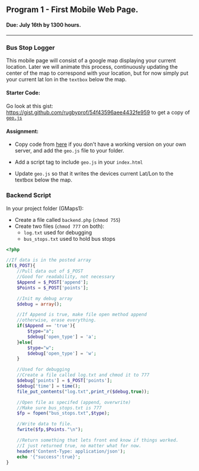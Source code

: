 ## Program 1 - First Mobile Web Page.
#### Due: July 16th by 1300 hours.
-----

### Bus Stop Logger

This mobile page will consist of a google map displaying your current location. Later we will
animate this process, continuously updating the center of the map to correspond with your location,
but for now simply put your current lat lon in the `textbox` below the map. 

#### Starter Code:

Go look at this gist: https://gist.github.com/rugbyprof/54f43596aee4432fe959 to get a copy of [`geo.js`](https://gist.github.com/rugbyprof/54f43596aee4432fe959 )


#### Assignment:

- Copy code from [here](http://msu2u.net/GMaps1/) if you don't have a working version on your own server, and add the `geo.js` file to your folder. 

- Add a script tag to include `geo.js` in your `index.html`
- Update `geo.js` so that it writes the devices current Lat/Lon to the textbox below the map.


### Backend Script

In your project folder (GMaps1):
- Create a file called `backend.php` (`chmod 755`)
- Create two files (`chmod 777` on both):
    - `log.txt` used for debugging
    - `bus_stops.txt` used to hold bus stops


```php
<?php

//If data is in the posted array
if($_POST){
	//Pull data out of $_POST
	//Good for readability, not necessary
	$Append = $_POST['append'];
	$Points = $_POST['points'];

	//Init my debug array
	$debug = array();

	//If Append is true, make file open method append
	//otherwise, erase everything.
	if($Append == 'true'){
		$type="a";
		$debug['open_type'] = 'a';
	}else{
		$type="w";
		$debug['open_type'] = 'w';
	}

	//Used for debugging
	//Create a file called log.txt and chmod it to 777
	$debug['points'] = $_POST['points'];
	$debug['time'] = time();
	file_put_contents("log.txt",print_r($debug,true));

	//Open file as specifed (append, overwrite)
	//Make sure bus_stops.txt is 777
	$fp = fopen("bus_stops.txt",$type);

	//Write data to file.
	fwrite($fp,$Points."\n");

	//Return something that lets front end know if things worked. 
	//I just returned true, no matter what for now.
	header('Content-Type: application/json');
	echo '{"success":true}';
}
```
